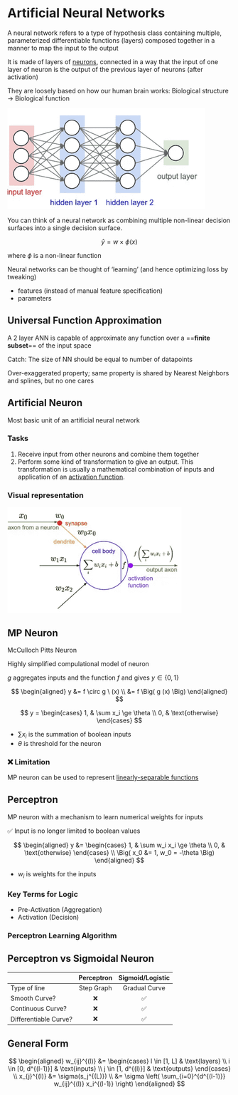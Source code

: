 # Artificial Neural Networks

A neural network refers to a type of hypothesis class containing multiple, parameterized differentiable functions (layers) composed together in a manner to map the input to the output

It is made of layers of [neurons](#neuron), connected in a way that the input of one layer of neuron is the output of the previous layer of neurons (after activation)

They are loosely based on how our human brain works: Biological structure -> Biological function

![Neural network visualization](./../assets/neural%20network.png)

You can think of a neural network as combining multiple non-linear decision surfaces into a single decision surface.

$$
\hat y = w \times \phi(x)
$$

where $\phi$ is a non-linear function


Neural networks can be thought of ‘learning’ (and hence optimizing loss by tweaking)

- features (instead of manual feature specification)
- parameters

## Universal Function Approximation

A 2 layer ANN is capable of approximate any function over a ==**finite subset**== of the input space

Catch: The size of NN should be equal to number of datapoints

Over-exaggerated property; same property is shared by Nearest Neighbors and splines, but no one cares
## Artificial Neuron

Most basic unit of an artificial neural network

### Tasks

1. Receive input from other neurons and combine them together
2. Perform some kind of transformation to give an output. This transformation is usually a mathematical combination of inputs and application of an [activation function](#activation-functions).

### Visual representation

![Neruon diagram](./../assets/neuron.png)

## MP Neuron

McCulloch Pitts Neuron

Highly simplified compulational model of neuron

$g$ aggregates inputs and the function $f$ and gives $y \in \{ 0, 1 \}$

$$
\begin{aligned}
y &= f \circ g \ (x) \\
&= f \Big( g (x) \Big)
\end{aligned}
$$

$$
y = \begin{cases}
1, & \sum x_i \ge \theta \\
0, & \text{otherwise}
\end{cases}
$$

- $\sum x_i$ is the summation of boolean inputs
- $\theta$ is threshold for the neuron

### ❌ Limitation

MP neuron can be used to represent [linearly-separable functions](#Linearly-Separable-Function)

## Perceptron

MP neuron with a mechanism to learn numerical weights for inputs

✅ Input is no longer limited to boolean values

$$
\begin{aligned}
y
&= \begin{cases}
1, & \sum w_i x_i \ge \theta \\
0, & \text{otherwise}
\end{cases} \\
\Big(
x_0 &= 1, w_0 = -\theta
\Big)
\end{aligned}
$$

- $w_i$ is weights for the inputs

### Key Terms for Logic

- Pre-Activation (Aggregation)
- Activation (Decision)

### Perceptron Learning Algorithm



## Perceptron vs Sigmoidal Neuron

|                       | Perceptron | Sigmoid/Logistic |
| --------------------- | :--------: | :--------------: |
| Type of line          | Step Graph |  Gradual Curve   |
| Smooth Curve?         |     ❌      |        ✅         |
| Continuous Curve?     |     ❌      |        ✅         |
| Differentiable Curve? |     ❌      |        ✅         |

## General Form

$$
\begin{aligned}
w_{ij}^{(l)}
&= \begin{cases}
l \in [1, L] & \text{layers} \\
i \in [0, d^{(l-1)}] & \text{inputs} \\
j \in [1, d^{(l)}] & \text{outputs}
\end{cases} \\
x_{j}^{(l)}
&= \sigma(s_j^{(L)}) \\
&= \sigma \left( \sum_{i=0}^{d^{(l-1)}} w_{ij}^{(l)} x_i^{(l-1)} \right)
\end{aligned}
$$

